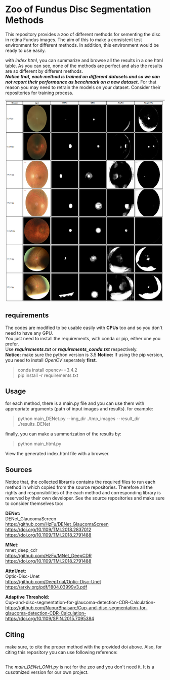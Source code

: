 # Zoo of Fundus Disc Segmentation Methods
This repository provides a zoo of different methods for sementing the disc in retina Fundus images. The aim of this to make a consistent test environment for different methods. In addition, this environment would be ready to use easily. 

with _index.html_, you can summarize and browse all the results in a one html table. As you can see, none of the methods are perfect and also the results are so different by different methods. </br> ___Notice that, each method is trained on different datasets and so we can not report their performance as benchmark on a new dataset.___
For that reason you may need to retrain the models on your dataset. Consider their repositories for training process. 

<img src="./images_readme/index.html.png" alt="drawing" width="600"/>

## requirements
The codes are modified to be usable easily with __CPUs__ too and so you don't need to have any GPU. </br>
You just need to install the requirements, with conda or pip, either one you prefer. </br>
Use ___requirements.txt___ or ___requirements_conda.txt___ respectively. </br> 
__Notice:__ make sure the python version is 3.5 
__Notice:__ If using the pip version, you need to install _OpenCV_ seperately __first__. </br> 
> conda install opencv==3.4.2 </br> 
> pip install -r requirements.txt 

## Usage
for each method, there is a main.py file and you can use them with appropriate arguments (path of input images and results). for example:

> python main_DENet.py --img_dir ./tmp_images  --result_dir ./results_DENet

finally, you can make a summerization of the results by:
> python main_html.py 

View the generated index.html file with a browser.

## Sources
Notice that, the collected librarris contains the required files to run each method in which copied from the source repositories. Therefore all the rights and responsibilities of the each method and corresponding library is reserved by their own developer.
See the source repositories and make sure to consider themselves too:

**DENet:** </br>
    DENet_GlaucomaScreen </br>
    https://github.com/HzFu/DENet_GlaucomaScreen </br>
    https://doi.org/10.1109/TMI.2018.2837012 </br>
    https://doi.org/10.1109/TMI.2018.2791488 </br>

**MNet:** </br>
    mnet_deep_cdr    </br>
    https://github.com/HzFu/MNet_DeepCDR </br>
    https://doi.org/10.1109/TMI.2018.2791488 </br>

**AttnUnet:** </br>
    Optic-Disc-Unet</br>
    https://github.com/DeepTrial/Optic-Disc-Unet </br>
    https://arxiv.org/pdf/1804.03999v3.pdf </br>

**Adaptive Threshold:** </br>
    Cup-and-disc-segmentation-for-glaucoma-detection-CDR-Calculation- </br>
    https://github.com/NupurBhaisare/Cup-and-disc-segmentation-for-glaucoma-detection-CDR-Calculation- </br>
    https://doi.org/10.1109/SPIN.2015.7095384  </br>

## Citing

make sure, to cite the proper method with the provided doi above. Also, for citing this repository you can use following reference:

## 
The _main_DENet_ONH.py_ is not for the zoo and you don't need it. It is a cusotmized version for our own project. 
